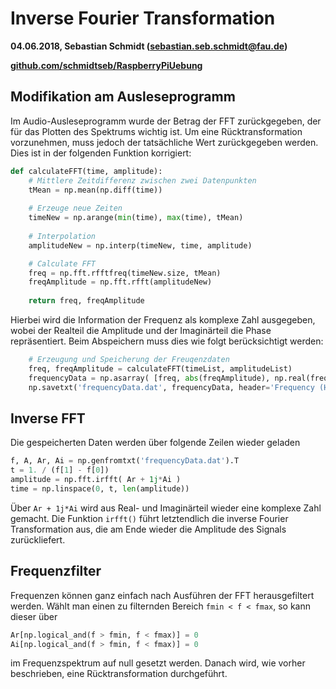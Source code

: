 # Inverse Fourier Transformation

__04.06.2018, Sebastian Schmidt (sebastian.seb.schmidt@fau.de)__

__[github.com/schmidtseb/RaspberryPiUebung]()__

## Modifikation am Ausleseprogramm

Im Audio-Ausleseprogramm wurde der Betrag der FFT zurückgegeben, der für das Plotten des Spektrums wichtig ist. Um eine Rücktransformation vorzunehmen, muss jedoch der tatsächliche Wert zurückgegeben werden. Dies ist in der folgenden Funktion korrigiert:

```python
def calculateFFT(time, amplitude):
    # Mittlere Zeitdifferenz zwischen zwei Datenpunkten
    tMean = np.mean(np.diff(time))
    
    # Erzeuge neue Zeiten
    timeNew = np.arange(min(time), max(time), tMean)
    
    # Interpolation
    amplitudeNew = np.interp(timeNew, time, amplitude)

    # Calculate FFT
    freq = np.fft.rfftfreq(timeNew.size, tMean)
    freqAmplitude = np.fft.rfft(amplitudeNew)
    
    return freq, freqAmplitude
```

Hierbei wird die Information der Frequenz als komplexe Zahl ausgegeben, wobei der Realteil die Amplitude und der Imaginärteil die Phase repräsentiert. Beim Abspeichern muss dies wie folgt berücksichtigt werden:

```python
    # Erzeugung und Speicherung der Freuqenzdaten
    freq, freqAmplitude = calculateFFT(timeList, amplitudeList)
    frequencyData = np.asarray( [freq, abs(freqAmplitude), np.real(freqAmplitude), np.imag(freqAmplitude)] ).T
    np.savetxt('frequencyData.dat', frequencyData, header='Frequency (Hz)\tAmplitude (a.u.)\tRealteil\tImaginaerteil')
```

## Inverse FFT

Die gespeicherten Daten werden über folgende Zeilen wieder geladen

```python
f, A, Ar, Ai = np.genfromtxt('frequencyData.dat').T
t = 1. / (f[1] - f[0])
amplitude = np.fft.irfft( Ar + 1j*Ai )
time = np.linspace(0, t, len(amplitude))
```

Über `Ar + 1j*Ai` wird aus Real- und Imaginärteil wieder eine komplexe Zahl gemacht. Die Funktion `irfft()` führt letztendlich die inverse Fourier Transformation aus, die am Ende wieder die Amplitude des Signals zurückliefert. 

## Frequenzfilter

Frequenzen können ganz einfach nach Ausführen der FFT herausgefiltert werden. Wählt man einen zu filternden Bereich `fmin < f < fmax`, so kann dieser über

```python
Ar[np.logical_and(f > fmin, f < fmax)] = 0
Ai[np.logical_and(f > fmin, f < fmax)] = 0
```

im Frequenzspektrum auf null gesetzt werden. Danach wird, wie vorher beschrieben, eine Rücktransformation durchgeführt.